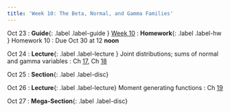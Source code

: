 ```yaml
---
title: 'Week 10: The Beta, Normal, and Gamma Families'
---
```


Oct 23
: **Guide**{: .label .label-guide } [Week 10](/assets/guides/week10.pdf)
: **Homework**{: .label .label-hw } Homework 10
    : Due Oct 30 at 12 **noon**

Oct 24
: **Lecture**{: .label .label-lecture } Joint distributions; sums of normal and gamma variables
    : Ch [17](http://prob140.org/textbook/content/Chapter_17/00_Joint_Densities.html), Ch [18](http://prob140.org/textbook/content/Chapter_18/00_The_Normal_and_Gamma_Families.html)

Oct 25
: **Section**{: .label .label-disc}

Oct 26
: **Lecture**{: .label .label-lecture} Moment generating functions
    : Ch [19](http://prob140.org/textbook/content/Chapter_19/00_Distributions_of_Sums.html)

Oct 27
: **Mega-Section**{: .label .label-disc}